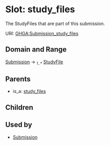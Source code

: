 
# Slot: study_files


The StudyFiles that are part of this submission.

URI: [GHGA:Submission_study_files](https://w3id.org/GHGA/Submission_study_files)


## Domain and Range

[Submission](Submission.md) &#8594;  <sub>1..\*</sub> [StudyFile](StudyFile.md)

## Parents

 *  is_a: [study_files](study_files.md)

## Children


## Used by

 * [Submission](Submission.md)
